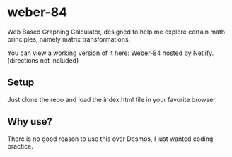 # weber-84
Web Based Graphing Calculator, designed to help me explore certain math principles, namely matrix transformations.

You can view a working version of it here: [Weber-84 hosted by Netlify](https://elaborate-pegasus-3533db.netlify.app/). (directions not included)

## Setup

Just clone the repo and load the index.html file in your favorite browser.

## Why use?

There is no good reason to use this over Desmos, I just wanted coding practice.
